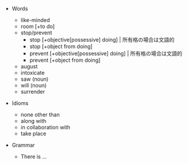 - Words
  - like-minded
  - room [+to do]
  - stop/prevent
    - stop [+objective[possessive] doing] | 所有格の場合は文語的
    - stop [+object from doing]
    - prevent [+objective[possessive] doing] | 所有格の場合は文語的
    - prevent [+object from doing]
  - august
  - intoxicate
  - saw (noun)
  - will (noun)
  - surrender

- Idioms
  - none other than
  - along with
  - in collaboration with
  - take place

- Grammar
  - There is ...
